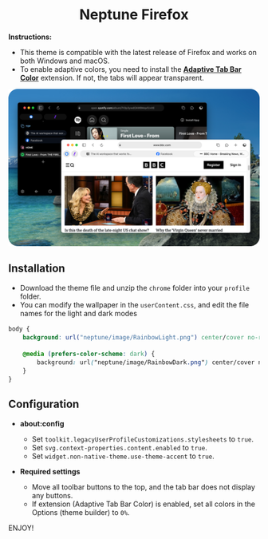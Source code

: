 <h1 align="center"><strong>Neptune Firefox</strong></h1>

**Instructions:** 
- This theme is compatible with the latest release of Firefox and works on both Windows and macOS.
- To enable adaptive colors, you need to install the **[Adaptive Tab Bar Color](https://addons.mozilla.org/firefox/addon/adaptive-tab-bar-colour)** extension. If not, the tabs will appear transparent.

<img src="info/preview.png" alt="Preview Image" width="800px">

## Installation

- Download the theme file and unzip the `chrome` folder into your `profile` folder.
- You can modify the wallpaper in the `userContent.css`, and edit the file names for the light and dark modes

```css
body {
	background: url("neptune/image/RainbowLight.png") center/cover no-repeat fixed;

	@media (prefers-color-scheme: dark) {
		background: url("neptune/image/RainbowDark.png") center/cover no-repeat fixed;
	}
}
```

## Configuration

- **about:config**
    - Set `toolkit.legacyUserProfileCustomizations.stylesheets` to `true`.
    - Set `svg.context-properties.content.enabled` to `true`.
    - Set `widget.non-native-theme.use-theme-accent` to `true`.

- **Required settings**
    - Move all toolbar buttons to the top, and the tab bar does not display any buttons.
    - If extension (Adaptive Tab Bar Color) is enabled, set all colors in the Options (theme builder) to `0%`.

ENJOY!